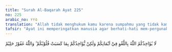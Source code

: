 ```yaml
---
title: "Surah Al-Baqarah Ayat 225"
no: 225
arabic_no: ٢٢٥
translation: "Allah tidak menghukum kamu karena sumpahmu yang tidak kamu sengaja, tetapi Dia menghukum kamu karena niat yang terkandung dalam hatimu. Allah Maha Pengampun, Maha Penyantun."
tafsir: "Ayat ini memperingatkan manusia agar berhati-hati mem-pergunakan nama Allah dalam bersumpah. Jangan berani bersumpah dengan menyebut nama Allah untuk hal-hal yang tidak baik dan yang dilarang oleh agama, sebab nama Allah sangat mulia dan harus diagungkan.\n\nDiriwayatkan oleh Ibnu Jarir bahwa sebab turunnya ayat 224 ini, ialah ketika Abu Bakar bersumpah dengan menyebut nama Allah, bahwa ia tidak akan membantu lagi seorang kerabatnya (an-Nur/24 :22) yang bernama Mistah yang turut menyiarkan kabar bohong menjelek-jelekkan nama Aisyah istri Rasulullah saw. Riwayat yang mencemarkan nama baik Aisyah oleh orang-orang munafik disebut hadisul-ifki (kabar bohong).\n\nDalam ayat ini dilarang bersumpah untuk tidak berbuat baik atau tidak bertakwa atau tidak mengadakan islah di antara manusia. Kalau sumpah seperti itu sudah diucapkan, wajib dilanggar (dibatalkan), sebab sumpah tersebut tidak pada tempatnya, tetapi sesudah sumpah itu dilanggar, harus ditebus dengan membayar kafarat, yaitu memerdekakan seorang budak atau memberi makan sepuluh orang miskin atau memberi pakaian kepada mereka atau kalau tak sanggup, berpuasa selama 3 hari.\n\nAllah selalu mendengar dan mengetahui apa yang diucapkan dan dikerjakan oleh setiap orang. Bersumpah yang hanya ucapan lidah saja tanpa sungguh-sungguh tidaklah akan dihukum Allah. Tapi sumpah yang keluar dari hati dan diucapkan oleh lidah akan dinilai sebagai sumpah."
---
```

لَا يُؤَاخِذُكُمُ اللّٰهُ بِاللَّغْوِ فِيْٓ اَيْمَانِكُمْ وَلٰكِنْ يُّؤَاخِذُكُمْ بِمَا كَسَبَتْ قُلُوْبُكُمْ ۗ وَاللّٰهُ غَفُوْرٌ حَلِيْمٌ 